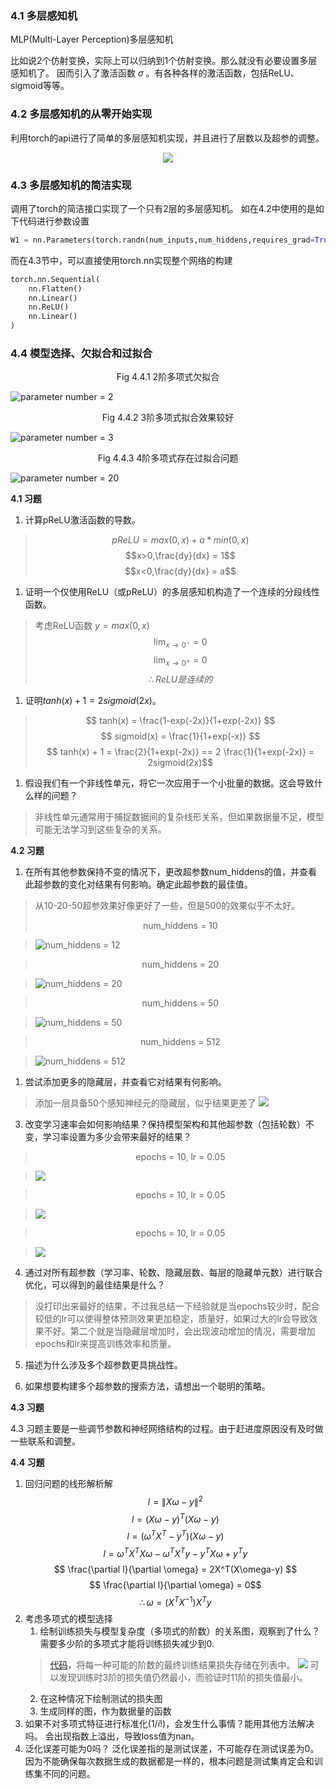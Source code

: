 ### 4.1 多层感知机
MLP(Multi-Layer Perception)多层感知机

比如说2个仿射变换，实际上可以归纳到1个仿射变换。那么就没有必要设置多层感知机了。
因而引入了激活函数 $\sigma$ 。有各种各样的激活函数，包括ReLU、sigmoid等等。

### 4.2 多层感知机的从零开始实现

利用torch的api进行了简单的多层感知机实现，并且进行了层数以及超参的调整。

<center>

![](../pic/zh-4-2.png)

</center>

### 4.3 多层感知机的简洁实现
调用了torch的简洁接口实现了一个只有2层的多层感知机。
如在4.2中使用的是如下代码进行参数设置
```python
W1 = nn.Parameters(torch.randn(num_inputs,num_hiddens,requires_grad=True)*0.01)
```
而在4.3节中，可以直接使用torch.nn实现整个网络的构建
```python
torch.nn.Sequential(
    nn.Flatten()
    nn.Linear()
    nn.ReLU()
    nn.Linear()
)
```

### 4.4 模型选择、欠拟合和过拟合

<center> Fig 4.4.1 2阶多项式欠拟合 </center>

![parameter number = 2](../pic/zh-4-4-4.png)

<center> Fig 4.4.2 3阶多项式拟合效果较好 </center>

![parameter number = 3](../pic/zh-4-4-1.png)

<center> Fig 4.4.3 4阶多项式存在过拟合问题 </center>

![parameter number = 20](../pic/zh-4-4-2.png)


**4.1 习题**
1. 计算pReLU激活函数的导数。
> $$pReLU = max(0,x) + a * min(0,x)$$
> $$x>0,\frac{dy}{dx} = 1$$
> $$x<0,\frac{dy}{dx} = a$$
1. 证明一个仅使用ReLU（或pReLU）的多层感知机构造了一个连续的分段线性函数。
> 考虑ReLU函数 $y = max(0,x)$
> $$ \lim_{x \to 0^-} = 0$$
> $$ \lim_{x \to 0^+} = 0$$
> $$ \therefore ReLU 是连续的 $$
1. 证明$tanh(x) + 1 = 2sigmoid(2x)$。
> $$ tanh(x) = \frac{1-exp(-2x)}{1+exp(-2x)} $$
> $$ sigmoid(x) = \frac{1}{1+exp(-x)} $$
> $$ tanh(x) + 1 = \frac{2}{1+exp(-2x)} == 2 \frac{1}{1+exp(-2x)} = 2sigmoid(2x)$$
1. 假设我们有一个非线性单元，将它一次应用于一个小批量的数据。这会导致什么样的问题？
> 非线性单元通常用于捕捉数据间的复杂线形关系，但如果数据量不足，模型可能无法学习到这些复杂的关系。

**4.2 习题**
1. 在所有其他参数保持不变的情况下，更改超参数num_hiddens的值，并查看此超参数的变化对结果有何影响。确定此超参数的最佳值。
> 从10-20-50超参效果好像更好了一些，但是500的效果似乎不太好。
> <center>
> num_hiddens = 10
> </center>

> ![num_hiddens = 12](../pic/zh-4-2-1.png)

> <center>
> num_hiddens = 20
> </center>

> ![num_hiddens = 20](../pic/zh-4-2-2.png)

> <center>
> num_hiddens = 50
> </center>

> ![num_hiddens = 50](../pic/zh-4-2-3.png)

> <center>
> num_hiddens = 512
> </center>

> ![num_hiddens = 512](../pic/zh-4-2-5.png)

1. 尝试添加更多的隐藏层，并查看它对结果有何影响。

> 添加一层具备50个感知神经元的隐藏层，似乎结果更差了
> ![](../pic/zh-4-2-4.png)

3. 改变学习速率会如何影响结果？保持模型架构和其他超参数（包括轮数）不变，学习率设置为多少会带来最好的结果？

> <center>
> epochs = 10, lr = 0.05
> </center>

> ![](../pic/zh-4-2-7.png)

> <center>
> epochs = 10, lr = 0.05
> </center>

> ![](../pic/zh-4-2-8.png)

> <center>
> epochs = 10, lr = 0.05
> </center>

> ![](../pic/zh-4-2-9.png)


4. 通过对所有超参数（学习率、轮数、隐藏层数、每层的隐藏单元数）进行联合优化，可以得到的最佳结果是什么？
> 没打印出来最好的结果，不过我总结一下经验就是当epochs较少时，配合较低的lr可以使得整体预测效果更加稳定，质量好，如果过大的lr会导致效果不好。第二个就是当隐藏层增加时，会出现波动增加的情况，需要增加epochs和lr来提高训练效率和质量。

5. 描述为什么涉及多个超参数更具挑战性。

5. 如果想要构建多个超参数的搜索方法，请想出一个聪明的策略。

**4.3 习题**

4.3 习题主要是一些调节参数和神经网络结构的过程。由于赶进度原因没有及时做一些联系和调整。

**4.4 习题**
1. 回归问题的线形解析解
   $$ l = {\| X\omega - y \| }^ 2 $$ 
   $$ l = (X\omega - y)^T(X\omega - y)$$
   $$ l = ({\omega}^TX^T - y^T)(X\omega - y) $$
   $$ l = {\omega}^TX^TX{\omega} - {\omega}^TX^T y - y^TX\omega  + y^T y $$
   $$ \frac{\partial l}{\partial \omega} = 2X^T(X\omega-y) $$
   $$  \frac{\partial l}{\partial \omega} = 0$$
   $$ \therefore \omega = (X^TX^{-1})X^Ty $$
2. 考虑多项式的模型选择
   1. 绘制训练损失与模型复杂度（多项式的阶数）的关系图，观察到了什么？需要多少阶的多项式才能将训练损失减少到0.
   > [代码](../zh/4-4-exp.py)，将每一种可能的阶数的最终训练结果损失存储在列表中。
   > ![](../pic/zh-4-4-5.png)
   > 可以发现训练时3阶的损失值仍然最小，而验证时11阶的损失值最小。
   2. 在这种情况下绘制测试的损失图
   3. 生成同样的图，作为数据量的函数
3. 如果不对多项式特征进行标准化$(1/i!)$，会发生什么事情？能用其他方法解决吗。
   会出现指数上溢出，导致loss值为nan。
4. 泛化误差可能为0吗？
   泛化误差指的是测试误差，不可能存在测试误差为0。因为不能确保每次数据生成的数据都是一样的，根本问题是测试集肯定会和训练集不同的问题。